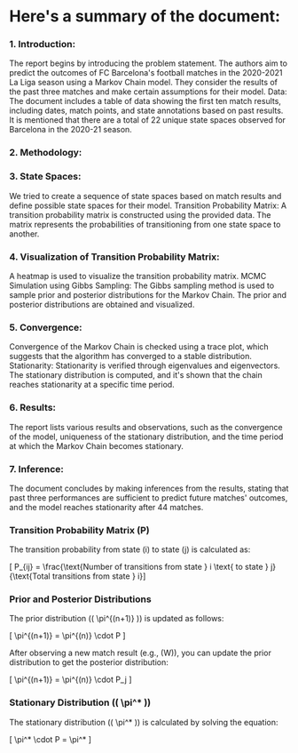 # Here's a summary of the document:

### 1. Introduction: 
The report begins by introducing the problem statement. The authors aim to predict the outcomes of FC Barcelona's football matches in the 2020-2021 La Liga season using a Markov Chain model. They consider the results of the past three matches and make certain assumptions for their model.
Data: The document includes a table of data showing the first ten match results, including dates, match points, and state annotations based on past results. It is mentioned that there are a total of 22 unique state spaces observed for Barcelona in the 2020-21 season.
### 2. Methodology:
### 3. State Spaces: 
We tried to create a sequence of state spaces based on match results and define possible state spaces for their model.
Transition Probability Matrix: A transition probability matrix is constructed using the provided data. The matrix represents the probabilities of transitioning from one state space to another.
### 4. Visualization of Transition Probability Matrix: 
A heatmap is used to visualize the transition probability matrix.
MCMC Simulation using Gibbs Sampling: The Gibbs sampling method is used to sample prior and posterior distributions for the Markov Chain. The prior and posterior distributions are obtained and visualized.
### 5. Convergence: 
Convergence of the Markov Chain is checked using a trace plot, which suggests that the algorithm has converged to a stable distribution.
Stationarity: Stationarity is verified through eigenvalues and eigenvectors. The stationary distribution is computed, and it's shown that the chain reaches stationarity at a specific time period.
### 6. Results: 
The report lists various results and observations, such as the convergence of the model, uniqueness of the stationary distribution, and the time period at which the Markov Chain becomes stationary.
### 7. Inference: 
The document concludes by making inferences from the results, stating that past three performances are sufficient to predict future matches' outcomes, and the model reaches stationarity after 44 matches.

### Transition Probability Matrix (P)

The transition probability from state \(i\) to state \(j\) is calculated as:

\[ P_{ij} = \frac{\text{Number of transitions from state } i \text{ to state } j}{\text{Total transitions from state } i}\]

### Prior and Posterior Distributions

The prior distribution (\( \pi^{(n+1)} \)) is updated as follows:

\[
\pi^{(n+1)} = \pi^{(n)} \cdot P
\]

After observing a new match result (e.g., \(W\)), you can update the prior distribution to get the posterior distribution:

\[
\pi^{(n+1)} = \pi^{(n)} \cdot P_j
\]

### Stationary Distribution (\( \pi^* \))

The stationary distribution (\( \pi^* \)) is calculated by solving the equation:

\[
\pi^* \cdot P = \pi^*
\]
